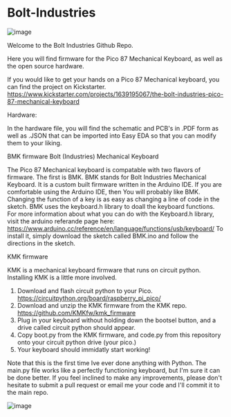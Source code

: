 # Bolt-Industries
![image](https://user-images.githubusercontent.com/58665565/154830776-ed1128a7-f4ef-473b-8738-91d0eeef3ae1.png)

Welcome to the Bolt Industries Github Repo.

Here you will find firmware for the Pico 87 Mechanical Keyboard, as well as the open source hardware. 

If you would like to get your hands on a Pico 87 Mechanical keyboard, you can find the project on Kickstarter. 
https://www.kickstarter.com/projects/1639195067/the-bolt-industries-pico-87-mechanical-keyboard


Hardware:

In the hardware file, you will find the schematic and PCB's in .PDF form as well as .JSON that can be imported into Easy EDA so that you can modify them to your liking.

BMK firmware
Bolt (Industries) Mechanical Keyboard

The Pico 87 Mechanical keyboard is compatable with two flavors of firmware. The first is BMK. BMK stands for Bolt Industries Mechanical Keyboard. It is a custom built firmware written in the Arduino IDE. If you are comfortable using the Arduino IDE, then You will probably like BMK. Changing the function of a key is as easy as changing a line of code in the sketch. BMK uses the keyboard.h library to doall the keyboard functions. For more information about what you can do with the Keyboard.h library, visit the arduino referande page here: https://www.arduino.cc/reference/en/language/functions/usb/keyboard/ To install it, simply download the sketch called BMK.ino and follow the directions in the sketch.


KMK firmware

KMK is a mechanical keyboard firmware that runs on circuit python. 
Installing KMK is a little more involved.
1. Download and flash circuit python to your Pico. https://circuitpython.org/board/raspberry_pi_pico/
2. Download and unzip the KMK firmware from the KMK repo. https://github.com/KMKfw/kmk_firmware
3. Plug in your keyboard without holding down the bootsel button, and a drive called circuit python should appear. 
4. Copy boot.py from the KMK firmware, and code.py from this repository onto your circuit python drive (your pico.) 
5. Your keyboard should immidatly start working!

Note that this is the first time Ive ever done anything with Python. The main.py file works like a perfectly functioning keyboard, but I'm sure it can be done better. If you feel inclined to make any improvements, please don't hesitate to submit a pull request or email me your code and I'll commit it to the main repo. 


![image](https://user-images.githubusercontent.com/58665565/154625246-d543506a-e4ff-4449-9799-5506421c1dbc.png)
